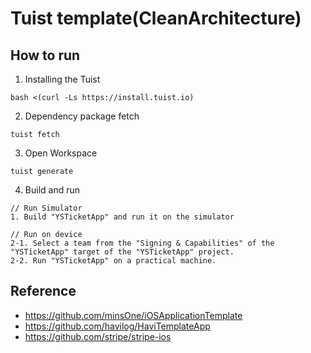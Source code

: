 # Tuist template(CleanArchitecture)

## How to run

1. Installing the Tuist
```
bash <(curl -Ls https://install.tuist.io)
```

2. Dependency package fetch
```
tuist fetch
```

3. Open Workspace
```
tuist generate
```

4. Build and run
```
// Run Simulator
1. Build "YSTicketApp" and run it on the simulator

// Run on device
2-1. Select a team from the "Signing & Capabilities" of the "YSTicketApp" target of the "YSTicketApp" project.
2-2. Run "YSTicketApp" on a practical machine.
```

## Reference 
- https://github.com/minsOne/iOSApplicationTemplate
- https://github.com/havilog/HaviTemplateApp
- https://github.com/stripe/stripe-ios
